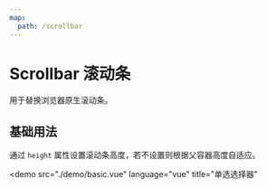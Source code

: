 ```yaml
---
map:
  path: /scrollbar
---
```


# Scrollbar 滚动条

用于替换浏览器原生滚动条。

## 基础用法

通过 `height` 属性设置滚动条高度，若不设置则根据父容器高度自适应。

<demo src="./demo/basic.vue"
  language="vue"
  title="单选选择器"
  >
</demo>
